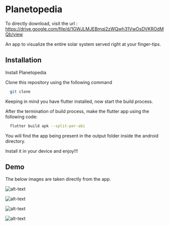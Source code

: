 
# Planetopedia

To directly download, visit the url : https://drive.google.com/file/d/1GWJLMJEBmqj2zWQwh31VwOsDVKROdMQb/view

An app to visualize the entire solar system served right at your finger-tips.


## Installation

Install Planetopedia

Clone this repository using the following command

```bash
  git clone
```

Keeping in mind you have flutter installed, now start the build process.

After the termination of build process, make the flutter app using the following code:

```bash
  flutter build apk --split-per-abi
```

You will find the app being present in the output folder inside the android directory.

Install it in your device and enjoy!!!


## Demo

The below images are taken directly from the app.

![alt-text](model1.jpeg)

![alt-text](model2.jpeg)

![alt-text](model3.jpeg)

![alt-text](model4.jpeg)
